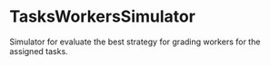# TasksWorkersSimulator
Simulator for evaluate the best strategy for grading workers for the assigned tasks.
